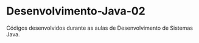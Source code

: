 # Desenvolvimento-Java-02
Códigos desenvolvidos durante as aulas de Desenvolvimento de Sistemas Java. 
